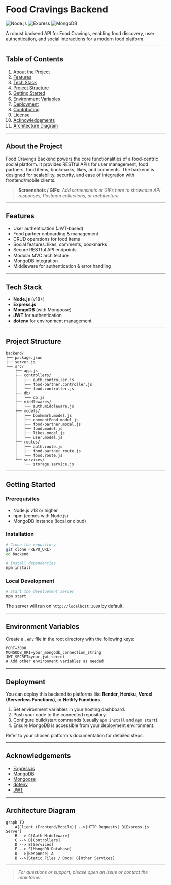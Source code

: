 # Food Cravings Backend

![Node.js](https://img.shields.io/badge/Node.js-18.x-green)
![Express](https://img.shields.io/badge/Express.js-4.x-blue)
![MongoDB](https://img.shields.io/badge/MongoDB-6.x-brightgreen)

A robust backend API for Food Cravings, enabling food discovery, user authentication, and social interactions for a modern food platform.

---

## Table of Contents
1. [About the Project](#about-the-project)
2. [Features](#features)
3. [Tech Stack](#tech-stack)
4. [Project Structure](#project-structure)
5. [Getting Started](#getting-started)
6. [Environment Variables](#environment-variables)
7. [Deployment](#deployment)
8. [Contributing](#contributing)
9. [License](#license)
10. [Acknowledgements](#acknowledgements)
11. [Architecture Diagram](#architecture-diagram)

---

## About the Project
Food Cravings Backend powers the core functionalities of a food-centric social platform. It provides RESTful APIs for user management, food partners, food items, bookmarks, likes, and comments. The backend is designed for scalability, security, and ease of integration with frontend/mobile clients.

> **Screenshots / GIFs:**
> _Add screenshots or GIFs here to showcase API responses, Postman collections, or architecture._

---

## Features
- User authentication (JWT-based)
- Food partner onboarding & management
- CRUD operations for food items
- Social features: likes, comments, bookmarks
- Secure RESTful API endpoints
- Modular MVC architecture
- MongoDB integration
- Middleware for authentication & error handling

---

## Tech Stack
- **Node.js** (v18+)
- **Express.js**
- **MongoDB** (with Mongoose)
- **JWT** for authentication
- **dotenv** for environment management

---

## Project Structure
```text
backend/
├── package.json
├── server.js
└── src/
    ├── app.js
    ├── controllers/
    │   ├── auth.controller.js
    │   ├── food-partner.controller.js
    │   └── food.controller.js
    ├── db/
    │   └── db.js
    ├── middlewares/
    │   └── auth.middleware.js
    ├── models/
    │   ├── bookmark.model.js
    │   ├── commentFood.model.js
    │   ├── food-partner.model.js
    │   ├── food.model.js
    │   ├── likes.model.js
    │   └── user.model.js
    ├── routes/
    │   ├── auth.route.js
    │   ├── food-partner.route.js
    │   └── food.route.js
    └── services/
        └── storage.service.js
```

---

## Getting Started

### Prerequisites
- Node.js v18 or higher
- npm (comes with Node.js)
- MongoDB instance (local or cloud)

### Installation
```bash
# Clone the repository
git clone <REPO_URL>
cd backend

# Install dependencies
npm install
```

### Local Development
```bash
# Start the development server
npm start
```

The server will run on `http://localhost:3000` by default.

---

## Environment Variables
Create a `.env` file in the root directory with the following keys:

```env
PORT=3000
MONGODB_URI=your_mongodb_connection_string
JWT_SECRET=your_jwt_secret
# Add other environment variables as needed
```

---

## Deployment

You can deploy this backend to platforms like **Render**, **Heroku**, **Vercel (Serverless Functions)**, or **Netlify Functions**.

1. Set environment variables in your hosting dashboard.
2. Push your code to the connected repository.
3. Configure build/start commands (usually `npm install` and `npm start`).
4. Ensure MongoDB is accessible from your deployment environment.

Refer to your chosen platform's documentation for detailed steps.

---

## Acknowledgements
- [Express.js](https://expressjs.com/)
- [MongoDB](https://www.mongodb.com/)
- [Mongoose](https://mongoosejs.com/)
- [dotenv](https://github.com/motdotla/dotenv)
- [JWT](https://jwt.io/)

---

## Architecture Diagram

```mermaid
graph TD
    A[Client (Frontend/Mobile)] -->|HTTP Requests| B[Express.js Server]
    B --> C[Auth Middleware]
    C --> D[Controllers]
    D --> E[Services]
    E --> F[MongoDB Database]
    D -->|Response| A
    B -->|Static Files / Docs| G[Other Services]
```

---

> _For questions or support, please open an issue or contact the maintainer._

